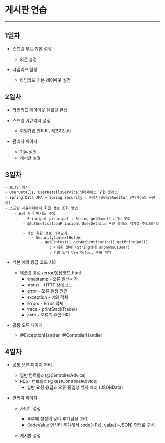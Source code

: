 # 게시판 연습
*** 
## 1일차
* 스프링 부트 기본 설정
  - 의존 설정

* 타임리프 설정
  - 타임리프 기본 레이아웃 설정
  
## 2일차
* 타임리프 레이아웃 템플릿 완성
* 스프링 시큐리티 설정
    - 회원가입 엔티티, 레포지토리

* 관리자 페이지
    - 기본 설정
    - 게시판 설정

## 3일차
    - 로그인 양식
    - UserDetails, UserDetailsService 인터페이스 구현 클래스
    - Spring Data JPA + Spring Security - 수정자(AwareAuditor 인터페이스 구현체)
    - 스프링 시큐리티에서 회원 정보 조회 방법
        - 요청 처리 메서드 주입
            - Principal principal : String getName() : Id 조회
            - @AuthneticationPrincipal UserDetails 구현 클래스 객체에 주입되는것
            
            - 직접 회원 정보 가져오기
                - SecurityContextHolder
                    - getContext().getAuthentication().getPrincipal()
                        : 비회원 일때 (String형태 anonymousUser)
                        : 회원 일때 UserDetail 구현 객체
    
* 기본 에러 응답 코드 처리
    - 템플릿 경로 /error/응답코드.html
        - timestamp - 오류 발생시각
        - status - HTTP 상태코드
        - error - 오류 발생 원인
        - exception - 예외 객체
        - errors - Erros 객체
        - trace - printStackTrace()
        - path - 오류의 유입 URL

* 공통 오류 페이지
    - @ExceptionHandler, @ControllerHandler

 ## 4일차
* 공통 오류 페이지 처리
    - 일반 컨트롤러(@ControllerAdvice)
    - REST 컨트롤러(@RestControllerAdvice)
        - 일반 요청 응답과 오류 통일성 있게 처리 (JSONData)

* 관리자 페이지
    - 사이트 설정
        - 추후에 설정이 많이 추가됨을 고려
        - CodeValue 엔티티 추가해서 code(=Pk), value(=JSON) 형태로 구성
        
    - 게시판 설정